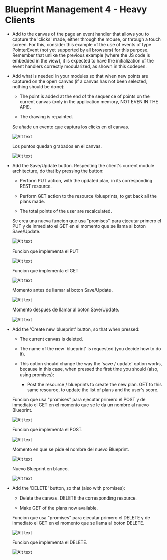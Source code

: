 
 
# Blueprint Management 4 - Heavy Clients


*	Add to the canvas of the page an event handler that allows you to capture the 'clicks' made, either through the mouse, or through a touch screen. For this, consider this example of the use of events of type PointerEvent (not yet supported by all browsers) for this purpose. Remember that unlike the previous example (where the JS code is embedded in the view), it is expected to have the initialization of the event handlers correctly modularized, as shown in this codepen.

*	Add what is needed in your modules so that when new points are captured on the open canvas (if a canvas has not been selected, nothing should be done):

	*	The point is added at the end of the sequence of points on the current canvas (only in the application memory, NOT EVEN IN THE API!). 

	*	The drawing is repainted. 
	
	Se añade un evento que captura los clicks en el canvas.
	
	![Alt text](img/1.PNG)
	
	Los puntos quedan grabados en el canvas.
	
	![Alt text](img/2.PNG)


*	Add the Save/Update button. Respecting the client's current module architecture, do that by pressing the button:

	*	Perform PUT action, with the updated plan, in its corresponding REST resource. 

	*	Perform GET action to the resource /blueprints, to get back all the plans made. 

	*	The total points of the user are recalculated. 

	Se crea una nueva funcion que usa "promises" para ejecutar primero el PUT y de inmediato el GET en el momento que se llama al boton Save/Update.
	
	![Alt text](img/3.PNG)
	
	Funcion que implementa el PUT
	
	![Alt text](img/4.PNG)
	
	Funcion que implementa el GET
	
	![Alt text](img/5.PNG)
	
	Momento antes de llamar al boton Save/Update.
	
	![Alt text](img/6.PNG)
	
	Momento despues de llamar al boton Save/Update.
	
	![Alt text](img/7.PNG)

*	Add the 'Create new blueprint' button, so that when pressed:

	*	The current canvas is deleted. 

	*	The name of the new 'blueprint' is requested (you decide how to do it). 

	*	This option should change the way the 'save / update' option works, because in this case, when pressed the first time you should (also, using promises):

		*	Post the resource / blueprints to create the new plan. GET to this same resource, to update the list of plans and the user's score. 
	
	Funcion que usa "promises" para ejecutar primero el POST y de inmediato el GET en el momento que se le da un nombre al nuevo Blueprint.
	
	![Alt text](img/8.PNG)
	
	Funcion que implementa el POST.
	
	![Alt text](img/9.PNG)
	
	Momento en que se pide el nombre del nuevo Blueprint.
	
	![Alt text](img/10.PNG)
	
	Nuevo Blueprint en blanco.
	
	![Alt text](img/11.PNG)
	

*	Add the 'DELETE' button, so that (also with promises):

	*	Delete the canvas. DELETE the corresponding resource. 

	*	Make GET of the plans now available.
	
	
	Funcion que usa "promises" para ejecutar primero el DELETE y de inmediato el GET en el momento que se llama al boton DELETE.
	
	![Alt text](img/12.PNG)
	
	Funcion que implementa el DELETE.
	
	
	![Alt text](img/13.PNG)
	
	
	